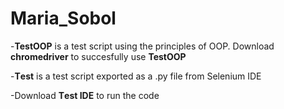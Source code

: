 # Maria_Sobol


-**TestOOP** is a test script using the principles of OOP.
Download **chromedriver** to succesfully use **TestOOP**


-**Тest** is a test script exported as a .py file from Selenium IDE


-Download **Тest IDE** to run the code
